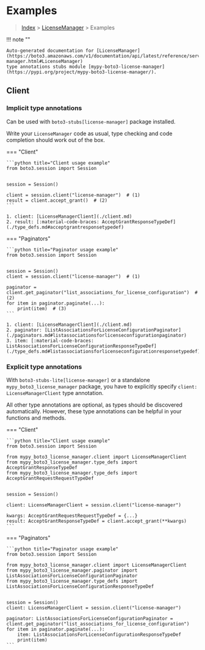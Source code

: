 # Examples

> [Index](../README.md) > [LicenseManager](./README.md) > Examples

!!! note ""

    Auto-generated documentation for [LicenseManager](https://boto3.amazonaws.com/v1/documentation/api/latest/reference/services/license-manager.html#LicenseManager)
    type annotations stubs module [mypy-boto3-license-manager](https://pypi.org/project/mypy-boto3-license-manager/).

## Client

### Implicit type annotations

Can be used with `boto3-stubs[license-manager]` package installed.

Write your `LicenseManager` code as usual,
type checking and code completion should work out of the box.


=== "Client"

    ```python title="Client usage example"
    from boto3.session import Session


    session = Session()

    client = session.client("license-manager")  # (1)
    result = client.accept_grant()  # (2)
    ```

    1. client: [LicenseManagerClient](./client.md)
    2. result: [:material-code-braces: AcceptGrantResponseTypeDef](./type_defs.md#acceptgrantresponsetypedef) 



=== "Paginators"

    ```python title="Paginator usage example"
    from boto3.session import Session


    session = Session()
    client = session.client("license-manager")  # (1)

    paginator = client.get_paginator("list_associations_for_license_configuration")  # (2)
    for item in paginator.paginate(...):
        print(item)  # (3)
    ```

    1. client: [LicenseManagerClient](./client.md)
    2. paginator: [ListAssociationsForLicenseConfigurationPaginator](./paginators.md#listassociationsforlicenseconfigurationpaginator)
    3. item: [:material-code-braces: ListAssociationsForLicenseConfigurationResponseTypeDef](./type_defs.md#listassociationsforlicenseconfigurationresponsetypedef) 




### Explicit type annotations

With `boto3-stubs-lite[license-manager]`
or a standalone `mypy_boto3_license_manager` package, you have to explicitly specify `client: LicenseManagerClient` type annotation.

All other type annotations are optional, as types should be discovered automatically.
However, these type annotations can be helpful in your functions and methods.


=== "Client"

    ```python title="Client usage example"
    from boto3.session import Session

    from mypy_boto3_license_manager.client import LicenseManagerClient
    from mypy_boto3_license_manager.type_defs import AcceptGrantResponseTypeDef
    from mypy_boto3_license_manager.type_defs import AcceptGrantRequestRequestTypeDef


    session = Session()

    client: LicenseManagerClient = session.client("license-manager")

    kwargs: AcceptGrantRequestRequestTypeDef = {...}
    result: AcceptGrantResponseTypeDef = client.accept_grant(**kwargs)
    ```



=== "Paginators"

    ```python title="Paginator usage example"
    from boto3.session import Session

    from mypy_boto3_license_manager.client import LicenseManagerClient
    from mypy_boto3_license_manager.paginator import ListAssociationsForLicenseConfigurationPaginator
    from mypy_boto3_license_manager.type_defs import ListAssociationsForLicenseConfigurationResponseTypeDef


    session = Session()
    client: LicenseManagerClient = session.client("license-manager")

    paginator: ListAssociationsForLicenseConfigurationPaginator = client.get_paginator("list_associations_for_license_configuration")
    for item in paginator.paginate(...):
        item: ListAssociationsForLicenseConfigurationResponseTypeDef
        print(item)
    ```




